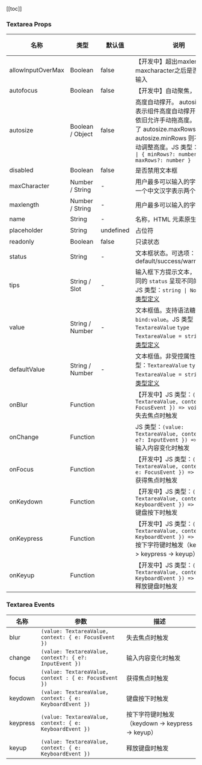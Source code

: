 [//]: # (:: BASE_DOC ::)

[//]: # (## API)
[[toc]]
### Textarea Props

名称 | 类型 | 默认值 | 说明 | 必传
-- | -- | -- | -- | --
allowInputOverMax | Boolean | false | 【开发中】超出maxlength或maxcharacter之后是否还允许输入 | N
autofocus | Boolean | false | 【开发中】自动聚焦，拉起键盘 | N
autosize | Boolean / Object | false | 高度自动撑开。 autosize = true 表示组件高度自动撑开，同时，依旧允许手动拖高度。如果设置了 autosize.maxRows 或者 autosize.minRows 则不允许手动调整高度。JS 类型：`boolean \| { minRows?: number; maxRows?: number }` | N
disabled | Boolean | false | 是否禁用文本框 | N
maxCharacter | Number / String | - | 用户最多可以输入的字符个数，一个中文汉字表示两个字符长度 | N
maxlength | Number / String | - | 用户最多可以输入的字符个数 | N
name | String | - | 名称，HTML 元素原生属性 | N
placeholder | String | undefined | 占位符 | N
readonly | Boolean | false | 只读状态 | N
status | String | - | 文本框状态。可选项：default/success/warning/error | N
tips | String / Slot | - | 输入框下方提示文本，会根据不同的 `status` 呈现不同的样式。JS 类型：`string \| Node`。[通用类型定义](https://github.com/Tencent/tdesign-vue-next/blob/develop/src/common.ts) | N
value | String / Number | - | 文本框值。支持语法糖 `bind:value`。JS 类型：`TextareaValue` `type TextareaValue = string`。[详细类型定义](https://github.com/Tencent/tdesign-vue-next/tree/develop/src/textarea/type.ts) | N
defaultValue | String / Number | - | 文本框值。非受控属性。JS 类型：`TextareaValue` `type TextareaValue = string`。[详细类型定义](https://github.com/Tencent/tdesign-vue-next/tree/develop/src/textarea/type.ts) | N
onBlur | Function |  | 【开发中】JS 类型：`(value: TextareaValue, context: { e: FocusEvent }) => void`<br/>失去焦点时触发 | N
onChange | Function |  | JS 类型：`(value: TextareaValue, context?: { e?: InputEvent }) => void`<br/>输入内容变化时触发 | N
onFocus | Function |  | 【开发中】JS 类型：`(value: TextareaValue, context : { e: FocusEvent }) => void`<br/>获得焦点时触发 | N
onKeydown | Function |  | 【开发中】JS 类型：`(value: TextareaValue, context: { e: KeyboardEvent }) => void`<br/>键盘按下时触发 | N
onKeypress | Function |  | 【开发中】JS 类型：`(value: TextareaValue, context: { e: KeyboardEvent }) => void`<br/>按下字符键时触发（keydown -> keypress -> keyup） | N
onKeyup | Function |  | 【开发中】JS 类型：`(value: TextareaValue, context: { e: KeyboardEvent }) => void`<br/>释放键盘时触发 | N

### Textarea Events

名称 | 参数 | 描述
-- | -- | --
blur | `(value: TextareaValue, context: { e: FocusEvent })` | 失去焦点时触发
change | `(value: TextareaValue, context?: { e?: InputEvent })` | 输入内容变化时触发
focus | `(value: TextareaValue, context : { e: FocusEvent })` | 获得焦点时触发
keydown | `(value: TextareaValue, context: { e: KeyboardEvent })` | 键盘按下时触发
keypress | `(value: TextareaValue, context: { e: KeyboardEvent })` | 按下字符键时触发（keydown -> keypress -> keyup）
keyup | `(value: TextareaValue, context: { e: KeyboardEvent })` | 释放键盘时触发
